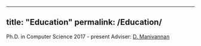 
---
title: "Education"
permalink: /Education/
---

<!-- {% include base_path %} -->


Ph.D. in Computer Science
2017 - present
Adviser: [D. Manivannan](http://www.cs.uky.edu/~manivann/)
